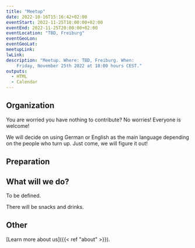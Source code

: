 ```yaml
---
title: "Meetup"
date: 2022-10-16T15:16:42+02:00
eventStart: 2022-11-25T18:00:00+02:00
eventEnd: 2022-11-25T20:00:00+02:00
eventLocation: "TBD, Freiburg"
eventGeoLon:
eventGeoLat:
meetupLink:
lwLink:
description: "Meetup. Where: TBD, Freiburg. When:
    Friday, November 25th 2022 at 18:00 hours CEST."
outputs:
  - HTML
  - Calendar
---
```


## Organization

You are worried you have nothing to contribute? No worries! Everyone is
welcome!

We will decide on using German or English as the main language depending on the
people who turn up. Just come, we will figure it out!


## Preparation


## What will we do?

To be defined.

There will be snacks and drinks.

## Other

[Learn more about us]({{< ref "about" >}}).
